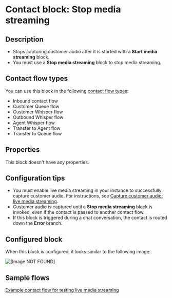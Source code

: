# Contact block: Stop media streaming<a name="stop-media-streaming"></a>

## Description<a name="stop-media-streaming-description"></a>
+ Stops capturing customer audio after it is started with a **Start media streaming** block\.
+ You must use a **Stop media streaming** block to stop media streaming\.

## Contact flow types<a name="stop-media-streaming-types"></a>

You can use this block in the following [contact flow types](create-contact-flow.md#contact-flow-types):
+ Inbound contact flow
+ Customer Queue flow
+ Customer Whisper flow
+ Outbound Whisper flow
+ Agent Whisper flow
+ Transfer to Agent flow
+ Transfer to Queue flow

## Properties<a name="stop-media-streaming-properties"></a>

This block doesn't have any properties\.

## Configuration tips<a name="stop-media-streaming-tips"></a>
+ You must enable live media streaming in your instance to successfully capture customer audio\. For instructions, see [Capture customer audio: live media streaming](customer-voice-streams.md)\.
+ Customer audio is captured until a **Stop media streaming** block is invoked, even if the contact is passed to another contact flow\.
+ If this block is triggered during a chat conversation, the contact is routed down the **Error** branch\.

## Configured block<a name="stop-media-streaming-configured"></a>

When this block is configured, it looks similar to the following image:

![\[Image NOT FOUND\]](http://docs.aws.amazon.com/connect/latest/adminguide/images/stop-media-streaming-configured.png)

## Sample flows<a name="stop-media-streaming-samples"></a>

[Example contact flow for testing live media streaming](use-media-streams-blocks.md) 